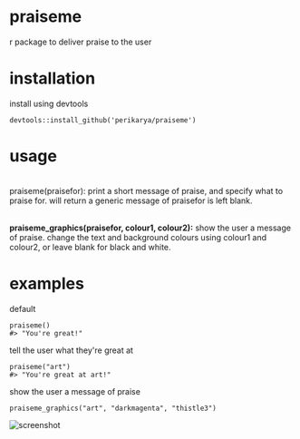 # praiseme
r package to deliver praise to the user

<h1>installation</h1>
install using devtools

<br>

```
devtools::install_github('perikarya/praiseme')
```

<h1>usage</h1>
<br>praiseme(praisefor):</b> print a short message of praise, and specify what to praise for. will return a generic message of praisefor is left blank. <br><br>

<b>praiseme_graphics(praisefor, colour1, colour2):</b> show the user a message of praise. change the text and background colours using colour1 and colour2, or leave blank for black and white.

<h1>examples</h1>

default

```library(praiseme)
praiseme()
#> "You're great!"
```

tell the user what they're great at

```library(praiseme)
praiseme("art")
#> "You're great at art!"
```

show the user a message of praise

```library(praiseme)
praiseme_graphics("art", "darkmagenta", "thistle3")
```
![screenshot](https://i.ibb.co/TqsyYmG/Screen-Shot-2019-10-30-at-2-18-28-pm.png)
